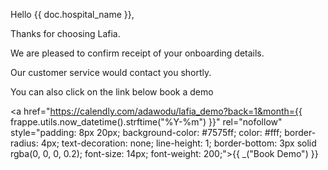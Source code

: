 <p> Hello {{ doc.hospital_name }}, </p>

<p> Thanks for choosing Lafia. </p>

<p> We are pleased to confirm receipt of your onboarding details.</p>

<p> Our customer service would contact you shortly. </p>

<p> You can also click on the link below book a demo </p>

<p>

<a href="https://calendly.com/adawodu/lafia_demo?back=1&month={{ frappe.utils.now_datetime().strftime("%Y-%m") }}" rel="nofollow" style="padding: 8px 20px; background-color: #7575ff; color: #fff; border-radius: 4px; text-decoration: none; line-height: 1; border-bottom: 3px solid rgba(0, 0, 0, 0.2); font-size: 14px; font-weight: 200;">{{ _("Book Demo") }}</a>

</p>
